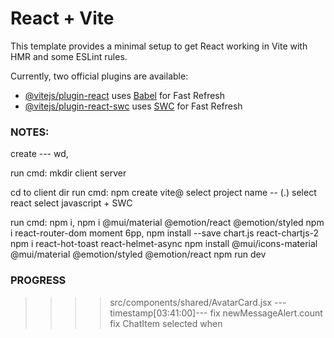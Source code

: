 # React + Vite

This template provides a minimal setup to get React working in Vite with HMR and some ESLint rules.

Currently, two official plugins are available:

- [@vitejs/plugin-react](https://github.com/vitejs/vite-plugin-react/blob/main/packages/plugin-react/README.md) uses [Babel](https://babeljs.io/) for Fast Refresh
- [@vitejs/plugin-react-swc](https://github.com/vitejs/vite-plugin-react-swc) uses [SWC](https://swc.rs/) for Fast Refresh


### NOTES:
create --- wd,

run cmd:
        mkdir client server

cd to client dir
run cmd:
    npm create vite@
    select project name -- (.)
            select react
            select javascript + SWC

run cmd:
    npm i,
    npm i @mui/material @emotion/react @emotion/styled
    npm i react-router-dom moment 6pp,
    npm install --save chart.js react-chartjs-2
    npm i react-hot-toast react-helmet-async
    npm install @mui/icons-material @mui/material @emotion/styled @emotion/react
    npm run dev





### PROGRESS
>>>> src/components/shared/AvatarCard.jsx       ---timestamp[03:41:00]---
>>>> fix newMessageAlert.count
>>>> fix ChatItem selected when